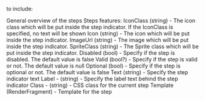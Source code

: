 to include:

General overview of the steps
Steps features:
IconClass (string) - The icon class which will be put inside the step indicator. If the IconClass is specified, no text will be shown
Icon (string) - The icon which will be put inside the step indicator.
ImageUrl (string) - The image which will be put inside the step indicator.
SpriteClass (string) - The Sprite class which will be put inside the step indicator.
Disabled (bool) - Specify if the step is disabled. The default value is false
Valid (bool?) - Specify if the step is valid or not. The default value is null
Optional (bool) - Specify if the step is optional or not. The default value is false
Text (string) - Specify the step indicator text
Label - (string) - Specify the label text behind the step indicator
Class - (string) - CSS class for the current step
Template (RenderFragment) - Template for the step